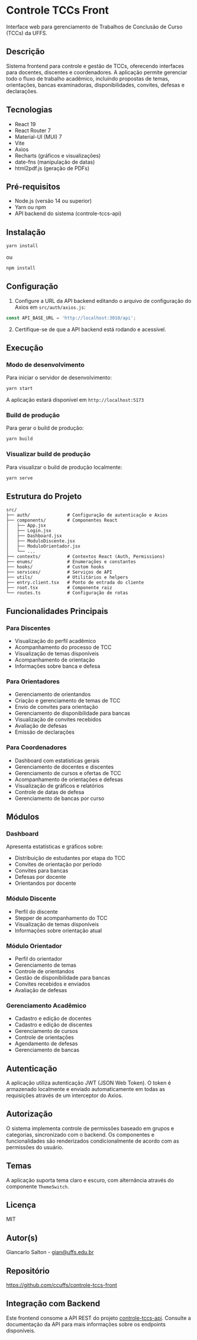# Controle TCCs Front

Interface web para gerenciamento de Trabalhos de Conclusão de Curso (TCCs) da UFFS.

## Descrição

Sistema frontend para controle e gestão de TCCs, oferecendo interfaces para docentes, discentes e coordenadores. A aplicação permite gerenciar todo o fluxo de trabalho acadêmico, incluindo propostas de temas, orientações, bancas examinadoras, disponibilidades, convites, defesas e declarações.

## Tecnologias

- React 19
- React Router 7
- Material-UI (MUI) 7
- Vite
- Axios
- Recharts (gráficos e visualizações)
- date-fns (manipulação de datas)
- html2pdf.js (geração de PDFs)

## Pré-requisitos

- Node.js (versão 14 ou superior)
- Yarn ou npm
- API backend do sistema (controle-tccs-api)

## Instalação

```bash
yarn install
```

ou

```bash
npm install
```

## Configuração

1. Configure a URL da API backend editando o arquivo de configuração do Axios em `src/auth/axios.js`:

```javascript
const API_BASE_URL = 'http://localhost:3010/api';
```

2. Certifique-se de que a API backend está rodando e acessível.

## Execução

### Modo de desenvolvimento

Para iniciar o servidor de desenvolvimento:

```bash
yarn start
```

A aplicação estará disponível em `http://localhost:5173`

### Build de produção

Para gerar o build de produção:

```bash
yarn build
```

### Visualizar build de produção

Para visualizar o build de produção localmente:

```bash
yarn serve
```

## Estrutura do Projeto

```
src/
├── auth/              # Configuração de autenticação e Axios
├── components/        # Componentes React
│   ├── App.jsx
│   ├── Login.jsx
│   ├── Dashboard.jsx
│   ├── ModuloDiscente.jsx
│   ├── ModuloOrientador.jsx
│   └── ...
├── contexts/          # Contextos React (Auth, Permissions)
├── enums/             # Enumerações e constantes
├── hooks/             # Custom hooks
├── services/          # Serviços de API
├── utils/             # Utilitários e helpers
├── entry.client.tsx   # Ponto de entrada do cliente
├── root.tsx           # Componente raiz
└── routes.ts          # Configuração de rotas
```

## Funcionalidades Principais

### Para Discentes
- Visualização do perfil acadêmico
- Acompanhamento do processo de TCC
- Visualização de temas disponíveis
- Acompanhamento de orientação
- Informações sobre banca e defesa

### Para Orientadores
- Gerenciamento de orientandos
- Criação e gerenciamento de temas de TCC
- Envio de convites para orientação
- Gerenciamento de disponibilidade para bancas
- Visualização de convites recebidos
- Avaliação de defesas
- Emissão de declarações

### Para Coordenadores
- Dashboard com estatísticas gerais
- Gerenciamento de docentes e discentes
- Gerenciamento de cursos e ofertas de TCC
- Acompanhamento de orientações e defesas
- Visualização de gráficos e relatórios
- Controle de datas de defesa
- Gerenciamento de bancas por curso

## Módulos

### Dashboard
Apresenta estatísticas e gráficos sobre:
- Distribuição de estudantes por etapa do TCC
- Convites de orientação por período
- Convites para bancas
- Defesas por docente
- Orientandos por docente

### Módulo Discente
- Perfil do discente
- Stepper de acompanhamento do TCC
- Visualização de temas disponíveis
- Informações sobre orientação atual

### Módulo Orientador
- Perfil do orientador
- Gerenciamento de temas
- Controle de orientandos
- Gestão de disponibilidade para bancas
- Convites recebidos e enviados
- Avaliação de defesas

### Gerenciamento Acadêmico
- Cadastro e edição de docentes
- Cadastro e edição de discentes
- Gerenciamento de cursos
- Controle de orientações
- Agendamento de defesas
- Gerenciamento de bancas

## Autenticação

A aplicação utiliza autenticação JWT (JSON Web Token). O token é armazenado localmente e enviado automaticamente em todas as requisições através de um interceptor do Axios.

## Autorização

O sistema implementa controle de permissões baseado em grupos e categorias, sincronizado com o backend. Os componentes e funcionalidades são renderizados condicionalmente de acordo com as permissões do usuário.

## Temas

A aplicação suporta tema claro e escuro, com alternância através do componente `ThemeSwitch`.

## Licença

MIT

## Autor(s)

Giancarlo Salton - gian@uffs.edu.br

## Repositório

https://github.com/ccuffs/controle-tccs-front

## Integração com Backend

Este frontend consome a API REST do projeto [controle-tccs-api](https://github.com/ccuffs/controle-tccs-api). Consulte a documentação da API para mais informações sobre os endpoints disponíveis.
